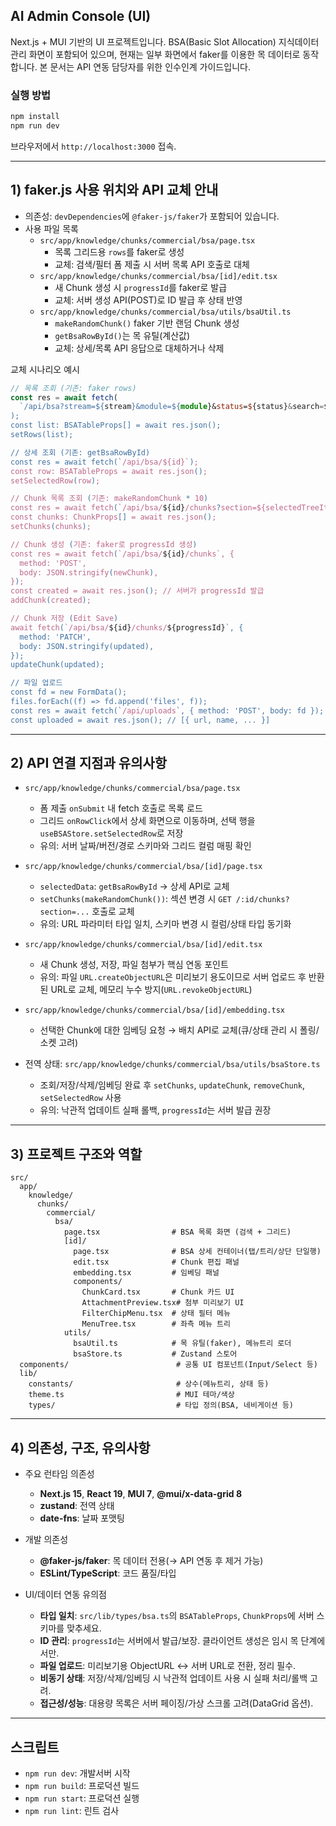 ## AI Admin Console (UI)

Next.js + MUI 기반의 UI 프로젝트입니다. BSA(Basic Slot Allocation) 지식데이터 관리 화면이 포함되어 있으며, 현재는 일부 화면에서 faker를 이용한 목 데이터로 동작합니다. 본 문서는 API 연동 담당자를 위한 인수인계 가이드입니다.

### 실행 방법

```bash
npm install
npm run dev
```

브라우저에서 `http://localhost:3000` 접속.

---

## 1) faker.js 사용 위치와 API 교체 안내

- 의존성: `devDependencies`에 `@faker-js/faker`가 포함되어 있습니다.
- 사용 파일 목록
  - `src/app/knowledge/chunks/commercial/bsa/page.tsx`
    - 목록 그리드용 `rows`를 faker로 생성
    - 교체: 검색/필터 폼 제출 시 서버 목록 API 호출로 대체
  - `src/app/knowledge/chunks/commercial/bsa/[id]/edit.tsx`
    - 새 Chunk 생성 시 `progressId`를 faker로 발급
    - 교체: 서버 생성 API(POST)로 ID 발급 후 상태 반영
  - `src/app/knowledge/chunks/commercial/bsa/utils/bsaUtil.ts`
    - `makeRandomChunk()` faker 기반 랜덤 Chunk 생성
    - `getBsaRowById()`는 목 유틸(계산값)
    - 교체: 상세/목록 API 응답으로 대체하거나 삭제

교체 시나리오 예시

```ts
// 목록 조회 (기존: faker rows)
const res = await fetch(
  `/api/bsa?stream=${stream}&module=${module}&status=${status}&search=${search}`,
);
const list: BSATableProps[] = await res.json();
setRows(list);

// 상세 조회 (기존: getBsaRowById)
const res = await fetch(`/api/bsa/${id}`);
const row: BSATableProps = await res.json();
setSelectedRow(row);

// Chunk 목록 조회 (기존: makeRandomChunk * 10)
const res = await fetch(`/api/bsa/${id}/chunks?section=${selectedTreeItemId}`);
const chunks: ChunkProps[] = await res.json();
setChunks(chunks);

// Chunk 생성 (기존: faker로 progressId 생성)
const res = await fetch(`/api/bsa/${id}/chunks`, {
  method: 'POST',
  body: JSON.stringify(newChunk),
});
const created = await res.json(); // 서버가 progressId 발급
addChunk(created);

// Chunk 저장 (Edit Save)
await fetch(`/api/bsa/${id}/chunks/${progressId}`, {
  method: 'PATCH',
  body: JSON.stringify(updated),
});
updateChunk(updated);

// 파일 업로드
const fd = new FormData();
files.forEach((f) => fd.append('files', f));
const res = await fetch(`/api/uploads`, { method: 'POST', body: fd });
const uploaded = await res.json(); // [{ url, name, ... }]
```

---

## 2) API 연결 지점과 유의사항

- `src/app/knowledge/chunks/commercial/bsa/page.tsx`
  - 폼 제출 `onSubmit` 내 fetch 호출로 목록 로드
  - 그리드 `onRowClick`에서 상세 화면으로 이동하며, 선택 행을 `useBSAStore.setSelectedRow`로 저장
  - 유의: 서버 날짜/버전/경로 스키마와 그리드 컬럼 매핑 확인

- `src/app/knowledge/chunks/commercial/bsa/[id]/page.tsx`
  - `selectedData`: `getBsaRowById` → 상세 API로 교체
  - `setChunks(makeRandomChunk())`: 섹션 변경 시 `GET /:id/chunks?section=...` 호출로 교체
  - 유의: URL 파라미터 타입 일치, 스키마 변경 시 컬럼/상태 타입 동기화

- `src/app/knowledge/chunks/commercial/bsa/[id]/edit.tsx`
  - 새 Chunk 생성, 저장, 파일 첨부가 핵심 연동 포인트
  - 유의: 파일 `URL.createObjectURL`은 미리보기 용도이므로 서버 업로드 후 반환된 URL로 교체, 메모리 누수 방지(`URL.revokeObjectURL`)

- `src/app/knowledge/chunks/commercial/bsa/[id]/embedding.tsx`
  - 선택한 Chunk에 대한 임베딩 요청 → 배치 API로 교체(큐/상태 관리 시 폴링/소켓 고려)

- 전역 상태: `src/app/knowledge/chunks/commercial/bsa/utils/bsaStore.ts`
  - 조회/저장/삭제/임베딩 완료 후 `setChunks`, `updateChunk`, `removeChunk`, `setSelectedRow` 사용
  - 유의: 낙관적 업데이트 실패 롤백, `progressId`는 서버 발급 권장

---

## 3) 프로젝트 구조와 역할

```
src/
  app/
    knowledge/
      chunks/
        commercial/
          bsa/
            page.tsx                # BSA 목록 화면 (검색 + 그리드)
            [id]/
              page.tsx              # BSA 상세 컨테이너(탭/트리/상단 단일행)
              edit.tsx              # Chunk 편집 패널
              embedding.tsx         # 임베딩 패널
              components/
                ChunkCard.tsx       # Chunk 카드 UI
                AttachmentPreview.tsx# 첨부 미리보기 UI
                FilterChipMenu.tsx  # 상태 필터 메뉴
                MenuTree.tsx        # 좌측 메뉴 트리
            utils/
              bsaUtil.ts            # 목 유틸(faker), 메뉴트리 로더
              bsaStore.ts           # Zustand 스토어
  components/                        # 공통 UI 컴포넌트(Input/Select 등)
  lib/
    constants/                       # 상수(메뉴트리, 상태 등)
    theme.ts                         # MUI 테마/색상
    types/                           # 타입 정의(BSA, 네비게이션 등)
```

---

## 4) 의존성, 구조, 유의사항

- 주요 런타임 의존성
  - **Next.js 15**, **React 19**, **MUI 7**, **@mui/x-data-grid 8**
  - **zustand**: 전역 상태
  - **date-fns**: 날짜 포맷팅

- 개발 의존성
  - **@faker-js/faker**: 목 데이터 전용(→ API 연동 후 제거 가능)
  - **ESLint/TypeScript**: 코드 품질/타입

- UI/데이터 연동 유의점
  - **타입 일치**: `src/lib/types/bsa.ts`의 `BSATableProps`, `ChunkProps`에 서버 스키마를 맞추세요.
  - **ID 관리**: `progressId`는 서버에서 발급/보장. 클라이언트 생성은 임시 목 단계에서만.
  - **파일 업로드**: 미리보기용 ObjectURL ↔ 서버 URL로 전환, 정리 필수.
  - **비동기 상태**: 저장/삭제/임베딩 시 낙관적 업데이트 사용 시 실패 처리/롤백 고려.
  - **접근성/성능**: 대용량 목록은 서버 페이징/가상 스크롤 고려(DataGrid 옵션).

---

## 스크립트

- `npm run dev`: 개발서버 시작
- `npm run build`: 프로덕션 빌드
- `npm run start`: 프로덕션 실행
- `npm run lint`: 린트 검사
